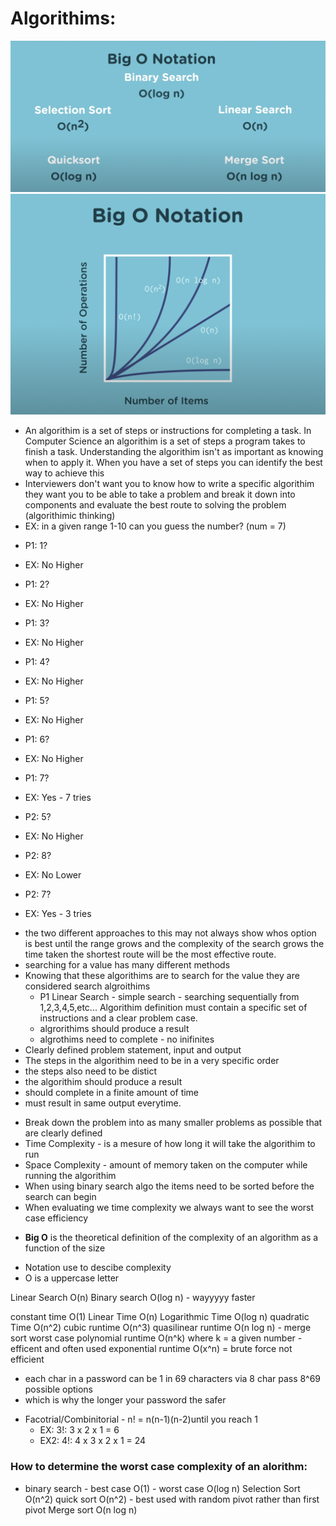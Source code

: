 # Algorithims:    
![run](./assets/runtimes.png)
![pro](./assets/productivity.png)
- An algorithim is a set of steps or instructions for completing a task. In Computer Science an algorithim is a set of steps a program takes to finish a task. Understanding the algorithim isn't as important as knowing when to apply it. When you have a set of steps you can identify the best way to achieve this 
- Interviewers don't want you to know how to write a specific algorithim they want you to be able to take a problem and break it down into components and evaluate the best route to solving the problem (algorithimic thinking)
- EX: in a given range 1-10 can you guess the number? (num = 7)    
* P1: 1?     
* EX: No Higher    
* P1: 2?    
* EX: No Higher    
* P1: 3?    
* EX: No Higher    
* P1: 4?    
* EX: No Higher    
* P1: 5?    
* EX: No Higher    
* P1: 6?    
* EX: No Higher    
* P1: 7?    
* EX: Yes - 7 tries    

* P2: 5?     
* EX: No Higher    
* P2: 8?    
* EX: No Lower    
* P2: 7?    
* EX: Yes - 3 tries   

- the two different approaches to this may not always show whos option is best until the range grows and the complexity of the search grows the time taken the shortest route will be the most effective route.    
- searching for a value has many different methods
- Knowing that these algorithims are to search for the value they are considered search algroithims
    * P1 Linear Search - simple search - searching sequentially from 1,2,3,4,5,etc... Algorithim definition must contain a specific set of instructions and a clear problem case. 
    - algrorithims should produce a result
    - algrothims need to complete - no inifinites    
- Clearly defined problem statement, input and output
- The steps in the algorithim need to be in a very specific order
- the steps also need to be distict
- the algorithim should produce a result
- should complete in a finite amount of time
- must result in same output everytime.


* Break down the problem into as many smaller problems as possible that are clearly defined
* Time Complexity - is a mesure of how long it will take the algorithim to run
* Space Complexity - amount of memory taken on the computer while running the algorithim 
* When using binary search algo the items need to be sorted before the search can begin
* When evaluating we time complexity we always want to see the worst case efficiency

- **Big O** is the theoretical definition of the complexity of an algorithm as a function of the size

* Notation use to descibe complexity
* O is a uppercase letter

Linear Search O(n)
Binary search O(log n) - wayyyyy faster

constant time O(1)
Linear Time O(n)
Logarithmic Time O(log n) 
quadratic Time O(n^2)
cubic runtime O(n^3)
quasilinear runtime O(n log n) - merge sort worst case
polynomial runtime O(n^k) where k = a given number -efficent and often 
        used
exponential runtime O(x^n) = brute force not efficient 
- each char in a password can be 1 in 69 characters via 8 char pass 
    8^69 possible options
- which is why the longer your password the safer
* Facotrial/Combinitorial - n! = n(n-1)(n-2)until you reach 1
    * EX: 3!: 3 x 2 x 1 = 6
    * EX2: 4!: 4 x 3 x 2 x 1 = 24

### How to determine the worst case complexity of an alorithm:
* binary search - best case O(1) - worst case O(log n)
Selection Sort O(n^2)
quick sort O(n^2) - best used with random pivot rather than first 
    pivot
Merge sort O(n log n)

